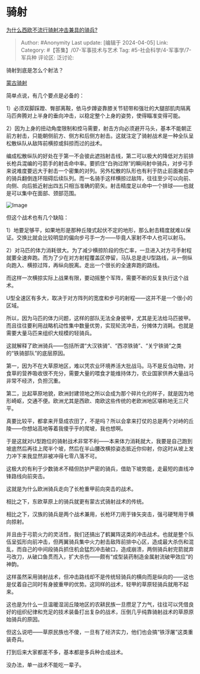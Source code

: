 # 骑射
[为什么西欧不流行骑射冲击兼具的骑兵?](https://www.zhihu.com/question/650285591/answer/3451449688)

> Author: #Anonymity
> Last update: [编辑于 2024-04-05]
> Link:
> Category: #【答集】/07-军事技术与艺术
> Tag: #5-社会科学/4-军事学/7-军兵种
> 评论区:
> 泛讨论:

骑射到底是怎么个射法？

[蒙古骑射](https://link.zhihu.com/?target=https%3A//b23.tv/3ywT7M5)

简单点说，有几个要点是必备的：

1）必须双脚踩蹬、臀部离鞍，依马步蹲姿靠膝关节韧带和强壮的大腿部肌肉隔离马匹奔腾对上半身的垂向冲击，以稳定整个上身的姿势，使得瞄准变得可能。

2）因为上身的扭动角度限制和控马需要，射击方向必须避开马头，基本不能朝正前方射击，只能朝侧前方、侧方和后侧方射击。这就注定了骑射战术是一种全队呈松散纵队从敌阵前横掠或斜掠而过的战术。

编成松散纵队的好处在于第一不会彼此遮挡射击线，第二可以极大的降低对方前排长枪兵混编的弓箭手的射击命中率。要抓住“白驹过隙”的瞬间射中骑兵，对步弓手来说难度要远大于射击一个密集的对列。另外松散的队形也有利于防止前面被击中的骑兵翻倒连环阻碍后续队列。而一名骑手这样横掠过敌阵，往往至少可以向前、向侧、向后抵近射出四五只相当准确的箭矢。射击精度足以命中一个排球——也就是可以集中在面部、颈部范围。

![Image](https://pica.zhimg.com/50/v2-6074ecbebd8109156b0209f7557c1e5c_720w.jpg?source=2c26e567)

但这个战术也有几个缺陷：

1）地要足够平，如果地形是那种丘陵式起伏不定的地形，那么射击精度就难以保证。交换比就会比较明显的偏向步弓手一方——毕竟人家射不中人也可以射马。

2）对马匹的体力消耗很大。为了减少横掠阶段的伤亡率，一旦进入对方弓手射程就要全速奔跑。而为了少在对方射程覆盖区停留，马队总是走U型路线，从一侧纵向跑入、横掠过阵，再纵向脱离。走出一个很长的全速奔跑的路线。

而这样一次横掠实际上战果有限，要动摇整个军阵，需要不断的反复执行这个战术。

U型全速区有多大，取决于对方阵列的宽度和步弓的射程——这并不是一个很小的区域。

所以，因为马匹的体力问题，这样的部队无法全身披甲，尤其是无法给马匹披甲。而且往往要利用战略机动性集中数量优势，实现轮流冲击，分摊体力消耗。也就是需要大量马匹来组织大规模的轻骑兵。

这就解释了欧洲骑兵——包括所谓“大汉铁骑”、“西凉铁骑”、“关宁铁骑”之类的“铁骑部队”的底层原因。

第一，因为不在大草原地区，难以凭农业环境养活大批战马。马不是反刍动物，对食草的营养吸收很不充分，需要大量的喂食才能维持体力，农业国家供养大量战马非常不经济，负担沉重。

第二，比起草原地貌，欧洲封建领地之所以会成为那个碎片化的样子，就是因为地形崎岖，交通不便。欧洲尤其是西欧、南欧这些传统的老欧洲地区堪称地无三尺平。

真要比较平，都拿来开垦成农田了，不是吗？所以会拿来打仗的总是两个对峙的丘陵——你想站高地等着我傻乎乎的爬坡，我也想啊。

于是这就对U型跑位的骑射战术非常不利——本来体力消耗就大，我要是自己跑到坡底然后再往上爬半个坡，然后在半山腰改横掠姿态抵近你仰射，你这时从坡上发力冲下来我显然非被冲得七零八落不可。

这极大的有利于少数骑术不精但防护严密的骑兵，借助下坡势能，走最短的直线冲锋路线向前突击。

这就是为什么欧洲骑兵走向了长枪重甲前向突击的战术。

相比之下，东欧草原上的骑兵就更有蒙古式骑射战术的传统。

相比之下，汉族的骑兵是两个战术兼用，长枪环刀用于锋矢突击，强弓硬弩用于横向掠射。

并且由于弓箭火力的灵活性，我们还搞出了鹤翼阵这类的冲击战术。也就是整个队伍呈弧形向前冲击，但两翼骑兵集中火力射击敌阵前排中心区，造成最大杀伤和混乱，而自己的中间段骑兵抓住机会猛烈冲击破口，造成崩溃，两侧骑兵射完箭就弃弓改刀，从破口鱼贯而入，扩大杀伤——颇有“成型装药制造金属射流破甲效应”的神韵。

这样虽然采用骑射战术，但冲击路线却不是传统轻骑兵的横向而是纵向的——这也是仗着自己同时有身披重甲的优势。这同样的战术，轻甲的草原轻骑兵就用不起来。

这也是为什么一旦温暖湿润丘陵地区的农耕民族一旦攒足了力气，往往可以凭借良好的组织纪律和充足的技术装备打出复杂的战术，压倒几乎纯靠骑射战术的草原原始骑兵的原因。

但这么说吧——草原民族也不傻，一旦有了经济实力，他们也会搞“铁浮屠”这类重装奇兵。

打到后来大家都差不多，基本都是多兵种合成战术。

没办法，单一战术不能吃一辈子。
